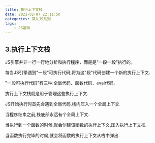 ```yaml
---
title: 执行上下文栈
date: 2021-02-07 22:11:50
categories: 深入JS系列
tags: 
    - JS基础
---
```


## 3.执行上下文栈

JS引擎并非一行一行地分析和执行程序，而是是"一段一段"执行的。

每当JS引擎遇到"一段"可执行代码,将为这"段"代码创建一个新的执行上下文.

"一段可执行代码"有三种:全局代码、函数代码、eval代码。

执行上下文栈就是用于管理这些执行上下文.

JS开始执行时首先会遇到全局代码,栈内压入一个全局上下文.

当程序结束之前,栈底部永远有个全局上下文.

当执行到一个函数的时候,就会创建该函数的执行上下文,压入执行上下文栈.

当函数执行完毕的时候,就会将函数的执行上下文从栈中弹出.